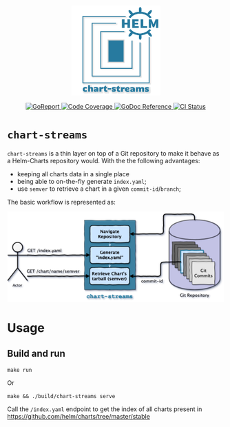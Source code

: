 <p align="center">
    <img alt="chart-streams logo" src="./assets/logo/chart-streams.png">
</p>
<p align="center">
    <a alt="GoReport" href="https://goreportcard.com/report/github.com/otaviof/chart-streams">
        <img alt="GoReport" src="https://goreportcard.com/badge/github.com/otaviof/chart-streams">
    </a>
    <a alt="Code Coverage" href="https://codecov.io/gh/otaviof/chart-streams">
        <img alt="Code Coverage" src="https://codecov.io/gh/otaviof/chart-streams/branch/master/graph/badge.svg">
    </a>
    <a href="https://godoc.org/github.com/otaviof/chart-streams/pkg/chartstreams">
        <img alt="GoDoc Reference" src="https://godoc.org/github.com/otaviof/chart-streams/pkg/chartstreams?status.svg">
    </a>
    <a alt="CI Status" href="https://travis-ci.com/otaviof/chart-streams">
        <img alt="CI Status" src="https://travis-ci.com/otaviof/chart-streams.svg?branch=master">
    </a>
<!--
    <a alt="Docker-Cloud Build Status" href="https://hub.docker.com/r/otaviof/chart-streams">
        <img alt="Docker-Cloud Build Status" src="https://img.shields.io/docker/cloud/build/otaviof/chart-streams.svg">
    </a>
  -->
</p>

# `chart-streams`

`chart-streams` is a thin layer on top of a Git repository to make it behave as a Helm-Charts
repository would. With the the following advantages:

- keeping all charts data in a single place
- being able to on-the-fly generate `index.yaml`;
- use `semver` to retrieve a chart in a given `commit-id`/`branch`;

The basic workflow is represented as:

<p align="center">
    <img alt="chart-streams diagram" src="./assets/diagrams/cs-diagram-1.png">
</p>


# Usage

## Build and run
```
make run
```

Or

```
make && ./build/chart-streams serve
```

Call the `/index.yaml` endpoint to get the index of all charts present in https://github.com/helm/charts/tree/master/stable

